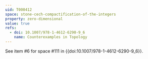 ```yaml
---
uid: T000412
space: stone-cech-compactification-of-the-integers
property: zero-dimensional
value: true
refs:
  - doi: 10.1007/978-1-4612-6290-9_6
    name: Counterexamples in Topology
---
```

See item #6 for space #111 in {{doi:10.1007/978-1-4612-6290-9_6}}.
